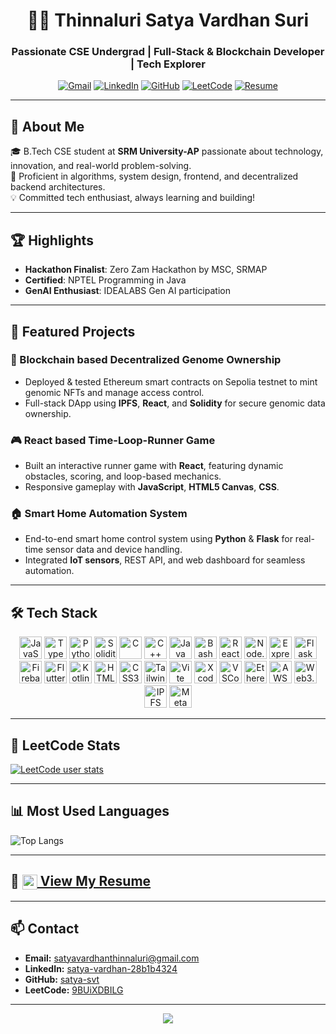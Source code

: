 <div align="center">

# 👨‍💻 Thinnaluri Satya Vardhan Suri  
### Passionate CSE Undergrad | Full-Stack & Blockchain Developer | Tech Explorer

<p align="center">
  <a href="mailto:satyavardhanthinnaluri@gmail.com"><img src="https://img.shields.io/badge/Gmail-D14836?style=for-the-badge&logo=gmail&logoColor=white" alt="Gmail"/></a>
  <a href="https://www.linkedin.com/in/satya-vardhan-28b1b4324/"><img src="https://img.shields.io/badge/LinkedIn-0A66C2?style=for-the-badge&logo=linkedin&logoColor=white" alt="LinkedIn"/></a>
  <a href="https://github.com/satya-svt"><img src="https://img.shields.io/badge/GitHub-181717?style=for-the-badge&logo=github&logoColor=white" alt="GitHub"/></a>
  <a href="https://leetcode.com/u/9BUiXDBILG/"><img src="https://img.shields.io/badge/LeetCode-FFA116?style=for-the-badge&logo=leetcode&logoColor=white" alt="LeetCode"/></a>
  <a href="https://github.com/satya-svt/certifications/blob/main/updated%20resume.pdf"><img src="https://img.shields.io/badge/Resume-0A66C2?style=for-the-badge&logo=readme&logoColor=white" alt="Resume"/></a>
</p>

</div>

---

## 🚀 About Me

🎓 B.Tech CSE student at **SRM University-AP** passionate about technology, innovation, and real-world problem-solving.  
🧠 Proficient in algorithms, system design, frontend, and decentralized backend architectures.  
💡 Committed tech enthusiast, always learning and building!

---

## 🏆 Highlights

- **Hackathon Finalist**: Zero Zam Hackathon by MSC, SRMAP
- **Certified**: NPTEL Programming in Java
- **GenAI Enthusiast**: IDEALABS Gen AI participation

---

## 💼 Featured Projects

### 🔗 Blockchain based Decentralized Genome Ownership
- Deployed & tested Ethereum smart contracts on Sepolia testnet to mint genomic NFTs and manage access control.
- Full-stack DApp using **IPFS**, **React**, and **Solidity** for secure genomic data ownership.

### 🎮 React based Time-Loop-Runner Game
- Built an interactive runner game with **React**, featuring dynamic obstacles, scoring, and loop-based mechanics.
- Responsive gameplay with **JavaScript**, **HTML5 Canvas**, **CSS**.

### 🏠 Smart Home Automation System
- End-to-end smart home control system using **Python** & **Flask** for real-time sensor data and device handling.
- Integrated **IoT sensors**, REST API, and web dashboard for seamless automation.

---

## 🛠️ Tech Stack

<div align="center">

<!-- Programming Languages -->
<img src="https://cdn.jsdelivr.net/gh/devicons/devicon/icons/javascript/javascript-original.svg" alt="JavaScript" width="36"/> 
<img src="https://cdn.jsdelivr.net/gh/devicons/devicon/icons/typescript/typescript-original.svg" alt="TypeScript" width="36"/>
<img src="https://cdn.jsdelivr.net/gh/devicons/devicon/icons/python/python-original.svg" alt="Python" width="36"/>
<img src="https://cdn.jsdelivr.net/gh/devicons/devicon/icons/solidity/solidity-original.svg" alt="Solidity" width="36"/>
<img src="https://cdn.jsdelivr.net/gh/devicons/devicon/icons/c/c-original.svg" alt="C" width="36"/>
<img src="https://cdn.jsdelivr.net/gh/devicons/devicon/icons/cplusplus/cplusplus-original.svg" alt="C++" width="36"/>
<img src="https://cdn.jsdelivr.net/gh/devicons/devicon/icons/java/java-original.svg" alt="Java" width="36"/>
<img src="https://cdn.jsdelivr.net/gh/devicons/devicon/icons/bash/bash-original.svg" alt="Bash" width="36"/>

<!-- Frameworks & Libraries -->
<img src="https://cdn.jsdelivr.net/gh/devicons/devicon/icons/react/react-original.svg" alt="React" width="36"/>
<img src="https://cdn.jsdelivr.net/gh/devicons/devicon/icons/nodejs/nodejs-original.svg" alt="Node.js" width="36"/>
<img src="https://cdn.jsdelivr.net/gh/devicons/devicon/icons/express/express-original.svg" alt="Express" width="36"/>
<img src="https://cdn.jsdelivr.net/gh/devicons/devicon/icons/flask/flask-original.svg" alt="Flask" width="36"/>
<img src="https://cdn.jsdelivr.net/gh/devicons/devicon/icons/firebase/firebase-plain.svg" alt="Firebase" width="36"/>
<img src="https://cdn.jsdelivr.net/gh/devicons/devicon/icons/flutter/flutter-original.svg" alt="Flutter" width="36"/>
<img src="https://cdn.jsdelivr.net/gh/devicons/devicon/icons/kotlin/kotlin-original.svg" alt="Kotlin" width="36"/>
<img src="https://cdn.jsdelivr.net/gh/devicons/devicon/icons/html5/html5-original.svg" alt="HTML5" width="36"/>
<img src="https://cdn.jsdelivr.net/gh/devicons/devicon/icons/css3/css3-original.svg" alt="CSS3" width="36"/>
<img src="https://cdn.jsdelivr.net/gh/devicons/devicon/icons/tailwindcss/tailwindcss-plain.svg" alt="TailwindCSS" width="36"/>
<img src="https://cdn.jsdelivr.net/gh/devicons/devicon/icons/vite/vite-original.svg" alt="Vite" width="36"/>
<img src="https://cdn.jsdelivr.net/gh/devicons/devicon/icons/xcode/xcode-original.svg" alt="Xcode" width="36"/>
<img src="https://cdn.jsdelivr.net/gh/devicons/devicon/icons/vscode/vscode-original.svg" alt="VSCode" width="36"/>

<!-- Blockchain & Cloud -->
<img src="https://cryptologos.cc/logos/ethereum-eth-logo.svg?v=026" alt="Ethereum" width="36"/>
<img src="https://cdn.jsdelivr.net/gh/devicons/devicon/icons/amazonwebservices/amazonwebservices-original.svg" alt="AWS" width="36"/>
<img src="https://cdn.jsdelivr.net/gh/devicons/devicon/icons/web3js/web3js-original.svg" alt="Web3.js" width="36"/>
<img src="https://avatars.githubusercontent.com/u/6786629?s=200&v=4" alt="IPFS" width="36"/>
<img src="https://cdn.jsdelivr.net/gh/devicons/devicon/icons/metamask/metamask-original.svg" alt="Metamask" width="36"/>

</div>

---

## 🧠 LeetCode Stats

[![LeetCode user stats](https://leetcard.jacoblin.cool/9BUiXDBILG?theme=dark&font=Baloo&ext=heatmap)](https://leetcode.com/u/9BUiXDBILG/)

---

## 📊 Most Used Languages

![Top Langs](https://github-readme-stats.vercel.app/api/top-langs/?username=satya-svt&layout=compact&theme=radical)

---

## 📄 [<img src="https://cdn-icons-png.flaticon.com/512/337/337946.png" width="24" align="center"> View My Resume](https://github.com/satya-svt/certifications/blob/main/updated%20resume.pdf)

---

## 📫 Contact

- **Email:** satyavardhanthinnaluri@gmail.com  
- **LinkedIn:** [satya-vardhan-28b1b4324](https://www.linkedin.com/in/satya-vardhan-28b1b4324/)  
- **GitHub:** [satya-svt](https://github.com/satya-svt)  
- **LeetCode:** [9BUiXDBILG](https://leetcode.com/u/9BUiXDBILG/)

---

<div align="center">
  <img src="https://capsule-render.vercel.app/api?type=waving&color=gradient&height=120&section=footer" />
</div>